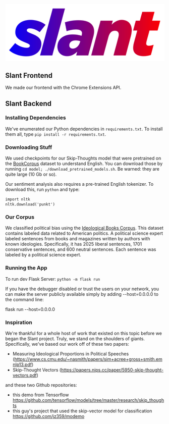 ![Slant Logo](logo.svg)


## Slant Frontend

We made our frontend with the Chrome Extensions API.

## Slant Backend

### Installing Dependencies

We've enumerated our Python dependencies in `requirements.txt`. To install them all, type `pip install -r requirements.txt`.

### Downloading Stuff

We used checkpoints for our Skip-Thoughts model that were pretrained on the [BookCorpus](http://yknzhu.wixsite.com/mbweb) dataset to understand English. You can download those by running `cd model; ./download_pretrained_models.sh`. Be warned: they are quite large (10 Gb or so).

Our sentiment analysis also requires a pre-trained English tokenizer. To download this, run `python` and type:
```
import nltk
nltk.download('punkt')
```

### Our Corpus
We classified political bias using the [Ideological Books Corpus](https://people.cs.umass.edu/~miyyer/ibc/). This dataset contains labeled data related to American politics. A political science expert labeled sentences from books and magazines written by authors with known ideologies. Specifically, it has 2025 liberal sentences, 1701 conservative sentences, and 600 neutral sentences. Each sentence was labeled by a political science expert.

### Running the App
To run dev Flask Server: `python -m flask run`

If you have the debugger disabled or trust the users on your network, you can make the server publicly available simply by adding --host=0.0.0.0 to the command line:

flask run --host=0.0.0.0


### Inspiration

We're thankful for a whole host of work that existed on this topic before we began the Slant project. Truly, we stand on the shoulders of giants. Specifically, we've based our work off of these two papers:

- Measuring Ideological Proportions in Political Speeches (https://www.cs.cmu.edu/~nasmith/papers/sim+acree+gross+smith.emnlp13.pdf)
- Skip-Thought Vectors (https://papers.nips.cc/paper/5950-skip-thought-vectors.pdf)

and these two Github repositories:

- this demo from Tensorflow https://github.com/tensorflow/models/tree/master/research/skip_thoughts
- this guy's project that used the skip-vector model for classification https://github.com/jz359/modemo